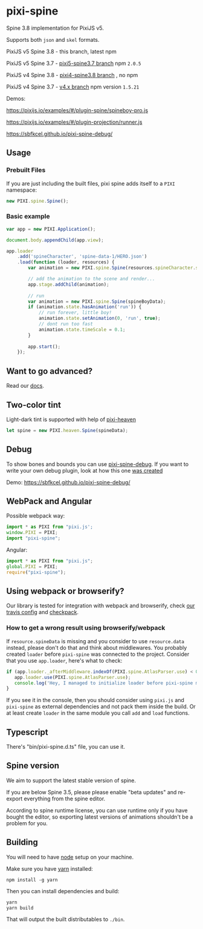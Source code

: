# pixi-spine

Spine 3.8 implementation for PixiJS v5.

Supports both `json` and `skel` formats.

PixiJS v5 Spine 3.8 - this branch, latest npm

PixiJS v5 Spine 3.7 - [pixi5-spine3.7 branch](https://github.com/pixijs/pixi-spine/tree/pixi5-spine3.7) npm `2.0.5`

PixiJS v4 Spine 3.8 - [pixi4-spine3.8 branch](https://github.com/pixijs/pixi-spine/tree/pixi4-spine3.8) , no npm 

PixiJS v4 Spine 3.7 - [v4.x branch](https://github.com/pixijs/pixi-spine/tree/v4.x) npm version `1.5.21` 

Demos:

https://pixijs.io/examples/#/plugin-spine/spineboy-pro.js

https://pixijs.io/examples/#/plugin-projection/runner.js

https://sbfkcel.github.io/pixi-spine-debug/

## Usage

### Prebuilt Files

If you are just including the built files, pixi spine adds itself to a `PIXI` namespace:

```js
new PIXI.spine.Spine();
```

### Basic example

```js
var app = new PIXI.Application();

document.body.appendChild(app.view);

app.loader
    .add('spineCharacter', 'spine-data-1/HERO.json')
    .load(function (loader, resources) {
        var animation = new PIXI.spine.Spine(resources.spineCharacter.spineData);

        // add the animation to the scene and render...
        app.stage.addChild(animation);
        
        // run 
        var animation = new PIXI.spine.Spine(spineBoyData);
        if (animation.state.hasAnimation('run')) {
            // run forever, little boy!
            animation.state.setAnimation(0, 'run', true);
            // dont run too fast
            animation.state.timeScale = 0.1;
        }
        
        app.start();
    });
```

## Want to go advanced?

Read our [docs](examples/index.md).

## Two-color tint

Light-dark tint is supported with help of [pixi-heaven](https://github.com/gameofbombs/pixi-heaven)

```js
let spine = new PIXI.heaven.Spine(spineData);
```

## Debug

To show bones and bounds you can use [pixi-spine-debug](https://github.com/sbfkcel/pixi-spine-debug). If you want to write your own debug plugin, look at how this one [was created](https://github.com/pixijs/pixi-spine/issues/324)

Demo: https://sbfkcel.github.io/pixi-spine-debug/

## WebPack and Angular

Possible webpack way: 

```js
import * as PIXI from "pixi.js';
window.PIXI = PIXI;
import "pixi-spine";
```

Angular:

```ts
import * as PIXI from "pixi.js";
global.PIXI = PIXI;
require("pixi-spine");
```

## Using webpack or browserify?

Our library is tested for integration with webpack and browserify,
check [our travis config](.travis.yml) and [checkpack](http://github.com/cursedcoder/checkpack).

### How to get a wrong result using browserify/webpack

If `resource.spineData` is missing and you consider to use `resource.data` instead, please don't do that and think about middlewares. You probably created `loader` before `pixi-spine` was connected to the project. Consider that you use `app.loader`, here's what to check:

```js
if (app.loader._afterMiddleware.indexOf(PIXI.spine.AtlasParser.use) < 0) {
   app.loader.use(PIXI.spine.AtlasParser.use);
   console.log('Hey, I managed to initialize loader before pixi-spine module!');
}
```

If you see it in the console, then you should consider using `pixi.js` and `pixi-spine` as external dependencies and not pack them inside the build. Or at least create `loader` in the same module you call `add` and `load` functions.


## Typescript

There's "bin/pixi-spine.d.ts" file, you can use it.

## Spine version

We aim to support the latest stable version of spine. 

If you are below Spine 3.5, please please enable "beta updates" and re-export everything from the spine editor.

According to spine runtime license, you can use runtime only if you have bought the editor, so exporting latest versions of animations shouldn't be a problem for you.

## Building

You will need to have [node][node] setup on your machine.

Make sure you have [yarn][yarn] installed:

    npm install -g yarn

Then you can install dependencies and build:

```bash
yarn
yarn build
```

That will output the built distributables to `./bin`.

[node]:             https://nodejs.org/
[typescript]:       https://www.typescriptlang.org/
[yarn]:             https://yarnpkg.com
